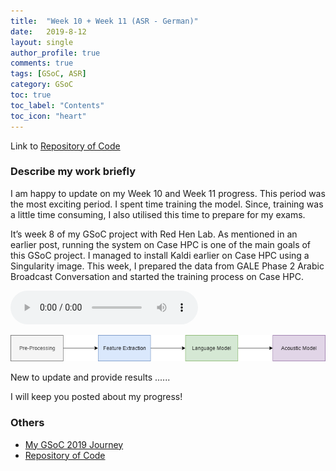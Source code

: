 ```yaml
---
title:  "Week 10 + Week 11 (ASR - German)"
date:   2019-8-12
layout: single
author_profile: true
comments: true
tags: [GSoC, ASR]
category: GSoC
toc: true
toc_label: "Contents"
toc_icon: "heart"
---
```


Link to [Repository of Code](https://github.com/AASHISHAG/asr-german)

### Describe my work briefly

I am happy to update on my Week 10 and Week 11 progress. This period was the most exciting period. I spent time training the model. Since, training was a little time consuming, I also utilised this time to prepare for my exams.

It’s week 8 of my GSoC project with Red Hen Lab. As mentioned in an earlier post, running the system on Case HPC is one of the main goals of this GSoC project. I managed to install Kaldi earlier on Case HPC using a Singularity image. This week, I prepared the data from GALE Phase 2 Arabic Broadcast Conversation and started the training process on Case HPC.

![](
/others/de1-01.wav)

![](
/others/speech-recognition-pipeline-2.png)

New to update and provide results ......

I will keep you posted about my progress!

### Others

- [My GSoC 2019 Journey](https://aashishag.github.io/categories/#gsoc)
- [Repository of Code](https://github.com/AASHISHAG/asr-german)